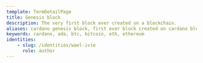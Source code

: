 ```yaml
---
template: TermDetailPage
title: Genesis block 
description: The very first block ever created on a blockchain.
aliases: cardano genesis block, first ever block created on cardano blockchain, bitcoin genesis block
keywords: cardano, ada, btc, bitcoin, eth, ethereum
identities: 
    - slug: /identities/wael-ivie
      role: author
---
```

